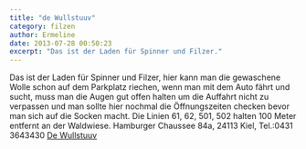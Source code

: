 ```yaml
---
title: "de Wullstuuv"
category: filzen
author: Ermeline
date: 2013-07-28 00:50:23
excerpt: "Das ist der Laden für Spinner und Filzer."
---
```


Das ist der Laden für Spinner und Filzer, hier kann man die gewaschene Wolle schon auf dem Parkplatz riechen, wenn man mit dem Auto fährt und sucht, muss man die Augen gut offen halten um die Auffahrt nicht zu verpassen und man sollte hier nochmal die Öffnungszeiten checken bevor man sich auf die Socken macht. Die Linien 61, 62, 501, 502 halten 100 Meter entfernt an der Waldwiese. 
Hamburger Chaussee 84a, 24113 Kiel, Tel.:0431 3643430
[De Wullstuuv](http://www.dewullstuuv.de/shop/)
